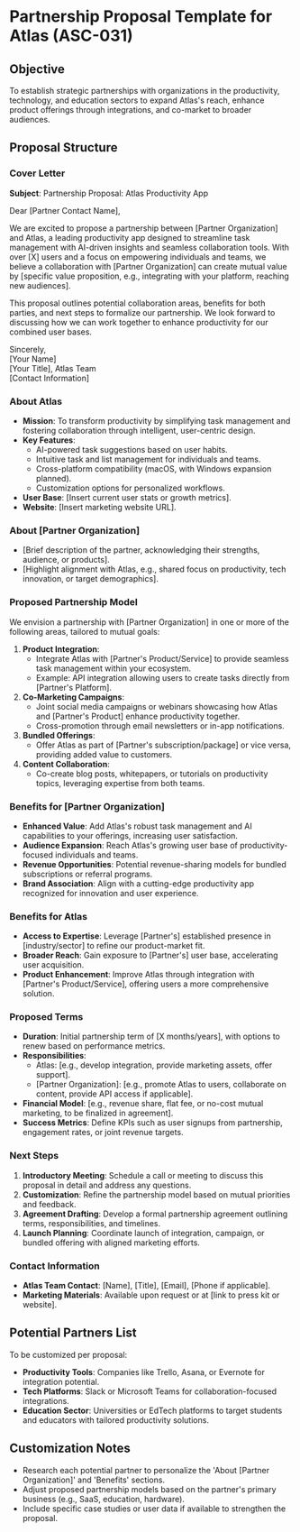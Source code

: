 # Partnership Proposal Template for Atlas (ASC-031)

## Objective
To establish strategic partnerships with organizations in the productivity, technology, and education sectors to expand Atlas's reach, enhance product offerings through integrations, and co-market to broader audiences.

## Proposal Structure

### Cover Letter
**Subject**: Partnership Proposal: Atlas Productivity App

Dear [Partner Contact Name],

We are excited to propose a partnership between [Partner Organization] and Atlas, a leading productivity app designed to streamline task management with AI-driven insights and seamless collaboration tools. With over [X] users and a focus on empowering individuals and teams, we believe a collaboration with [Partner Organization] can create mutual value by [specific value proposition, e.g., integrating with your platform, reaching new audiences].

This proposal outlines potential collaboration areas, benefits for both parties, and next steps to formalize our partnership. We look forward to discussing how we can work together to enhance productivity for our combined user bases.

Sincerely,  
[Your Name]  
[Your Title], Atlas Team  
[Contact Information]

### About Atlas
- **Mission**: To transform productivity by simplifying task management and fostering collaboration through intelligent, user-centric design.
- **Key Features**:
  - AI-powered task suggestions based on user habits.
  - Intuitive task and list management for individuals and teams.
  - Cross-platform compatibility (macOS, with Windows expansion planned).
  - Customization options for personalized workflows.
- **User Base**: [Insert current user stats or growth metrics].
- **Website**: [Insert marketing website URL].

### About [Partner Organization]
- [Brief description of the partner, acknowledging their strengths, audience, or products].
- [Highlight alignment with Atlas, e.g., shared focus on productivity, tech innovation, or target demographics].

### Proposed Partnership Model
We envision a partnership with [Partner Organization] in one or more of the following areas, tailored to mutual goals:
1. **Product Integration**:
   - Integrate Atlas with [Partner's Product/Service] to provide seamless task management within your ecosystem.
   - Example: API integration allowing users to create tasks directly from [Partner's Platform].
2. **Co-Marketing Campaigns**:
   - Joint social media campaigns or webinars showcasing how Atlas and [Partner's Product] enhance productivity together.
   - Cross-promotion through email newsletters or in-app notifications.
3. **Bundled Offerings**:
   - Offer Atlas as part of [Partner's subscription/package] or vice versa, providing added value to customers.
4. **Content Collaboration**:
   - Co-create blog posts, whitepapers, or tutorials on productivity topics, leveraging expertise from both teams.

### Benefits for [Partner Organization]
- **Enhanced Value**: Add Atlas's robust task management and AI capabilities to your offerings, increasing user satisfaction.
- **Audience Expansion**: Reach Atlas's growing user base of productivity-focused individuals and teams.
- **Revenue Opportunities**: Potential revenue-sharing models for bundled subscriptions or referral programs.
- **Brand Association**: Align with a cutting-edge productivity app recognized for innovation and user experience.

### Benefits for Atlas
- **Access to Expertise**: Leverage [Partner's] established presence in [industry/sector] to refine our product-market fit.
- **Broader Reach**: Gain exposure to [Partner's] user base, accelerating user acquisition.
- **Product Enhancement**: Improve Atlas through integration with [Partner's Product/Service], offering users a more comprehensive solution.

### Proposed Terms
- **Duration**: Initial partnership term of [X months/years], with options to renew based on performance metrics.
- **Responsibilities**:
  - Atlas: [e.g., develop integration, provide marketing assets, offer support].
  - [Partner Organization]: [e.g., promote Atlas to users, collaborate on content, provide API access if applicable].
- **Financial Model**: [e.g., revenue share, flat fee, or no-cost mutual marketing, to be finalized in agreement].
- **Success Metrics**: Define KPIs such as user signups from partnership, engagement rates, or joint revenue targets.

### Next Steps
1. **Introductory Meeting**: Schedule a call or meeting to discuss this proposal in detail and address any questions.
2. **Customization**: Refine the partnership model based on mutual priorities and feedback.
3. **Agreement Drafting**: Develop a formal partnership agreement outlining terms, responsibilities, and timelines.
4. **Launch Planning**: Coordinate launch of integration, campaign, or bundled offering with aligned marketing efforts.

### Contact Information
- **Atlas Team Contact**: [Name], [Title], [Email], [Phone if applicable].
- **Marketing Materials**: Available upon request or at [link to press kit or website].

## Potential Partners List
To be customized per proposal:
- **Productivity Tools**: Companies like Trello, Asana, or Evernote for integration potential.
- **Tech Platforms**: Slack or Microsoft Teams for collaboration-focused integrations.
- **Education Sector**: Universities or EdTech platforms to target students and educators with tailored productivity solutions.

## Customization Notes
- Research each potential partner to personalize the 'About [Partner Organization]' and 'Benefits' sections.
- Adjust proposed partnership models based on the partner's primary business (e.g., SaaS, education, hardware).
- Include specific case studies or user data if available to strengthen the proposal.
